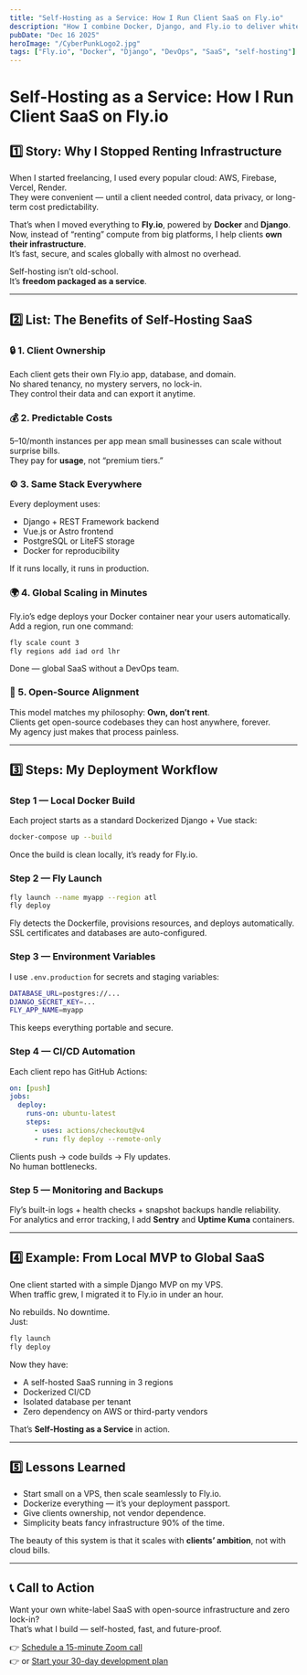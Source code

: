 ```yaml
---
title: "Self-Hosting as a Service: How I Run Client SaaS on Fly.io"
description: "How I combine Docker, Django, and Fly.io to deliver white-label SaaS apps that clients fully own — the self-hosting model that keeps performance high and costs low."
pubDate: "Dec 16 2025"
heroImage: "/CyberPunkLogo2.jpg"
tags: ["Fly.io", "Docker", "Django", "DevOps", "SaaS", "self-hosting"]
---
```


# Self-Hosting as a Service: How I Run Client SaaS on Fly.io

## 1️⃣ Story: Why I Stopped Renting Infrastructure

When I started freelancing, I used every popular cloud: AWS, Firebase, Vercel, Render.  
They were convenient — until a client needed control, data privacy, or long-term cost predictability.  

That’s when I moved everything to **Fly.io**, powered by **Docker** and **Django**.  
Now, instead of “renting” compute from big platforms, I help clients **own their infrastructure**.  
It’s fast, secure, and scales globally with almost no overhead.  

Self-hosting isn’t old-school.  
It’s **freedom packaged as a service**.

---

## 2️⃣ List: The Benefits of Self-Hosting SaaS

### 🔒 1. Client Ownership
Each client gets their own Fly.io app, database, and domain.  
No shared tenancy, no mystery servers, no lock-in.  
They control their data and can export it anytime.

### 💰 2. Predictable Costs
$5–$10/month instances per app mean small businesses can scale without surprise bills.  
They pay for **usage**, not “premium tiers.”

### ⚙️ 3. Same Stack Everywhere
Every deployment uses:
- Django + REST Framework backend  
- Vue.js or Astro frontend  
- PostgreSQL or LiteFS storage  
- Docker for reproducibility  

If it runs locally, it runs in production.

### 🌍 4. Global Scaling in Minutes
Fly.io’s edge deploys your Docker container near your users automatically.  
Add a region, run one command:
```bash
fly scale count 3
fly regions add iad ord lhr
```
Done — global SaaS without a DevOps team.

### 🧠 5. Open-Source Alignment
This model matches my philosophy: **Own, don’t rent**.  
Clients get open-source codebases they can host anywhere, forever.  
My agency just makes that process painless.

---

## 3️⃣ Steps: My Deployment Workflow

### Step 1 — Local Docker Build
Each project starts as a standard Dockerized Django + Vue stack:
```bash
docker-compose up --build
```
Once the build is clean locally, it’s ready for Fly.io.

### Step 2 — Fly Launch
```bash
fly launch --name myapp --region atl
fly deploy
```
Fly detects the Dockerfile, provisions resources, and deploys automatically.  
SSL certificates and databases are auto-configured.

### Step 3 — Environment Variables
I use `.env.production` for secrets and staging variables:
```bash
DATABASE_URL=postgres://...
DJANGO_SECRET_KEY=...
FLY_APP_NAME=myapp
```
This keeps everything portable and secure.

### Step 4 — CI/CD Automation
Each client repo has GitHub Actions:
```yaml
on: [push]
jobs:
  deploy:
    runs-on: ubuntu-latest
    steps:
      - uses: actions/checkout@v4
      - run: fly deploy --remote-only
```
Clients push → code builds → Fly updates.  
No human bottlenecks.

### Step 5 — Monitoring and Backups
Fly’s built-in logs + health checks + snapshot backups handle reliability.  
For analytics and error tracking, I add **Sentry** and **Uptime Kuma** containers.

---

## 4️⃣ Example: From Local MVP to Global SaaS

One client started with a simple Django MVP on my VPS.  
When traffic grew, I migrated it to Fly.io in under an hour.  

No rebuilds. No downtime.  
Just:
```bash
fly launch
fly deploy
```

Now they have:
- A self-hosted SaaS running in 3 regions  
- Dockerized CI/CD  
- Isolated database per tenant  
- Zero dependency on AWS or third-party vendors  

That’s **Self-Hosting as a Service** in action.

---

## 5️⃣ Lessons Learned

- Start small on a VPS, then scale seamlessly to Fly.io.  
- Dockerize everything — it’s your deployment passport.  
- Give clients ownership, not vendor dependence.  
- Simplicity beats fancy infrastructure 90% of the time.  

The beauty of this system is that it scales with **clients’ ambition**, not with cloud bills.

---

## 📞 Call to Action

Want your own white-label SaaS with open-source infrastructure and zero lock-in?  
That’s what I build — self-hosted, fast, and future-proof.

👉 [Schedule a 15-minute Zoom call](https://calendly.com/baileyburnsed/15min)  
👉 or [Start your 30-day development plan](https://baileyburnsed.dev)

